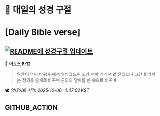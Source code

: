 # 🙏 매일의 성경 구절
# [Daily Bible verse]
## [![README에 성경구절 업데이트](https://github.com/DONGSUKA/first_test/actions/workflows/update-readme-bible.yml/badge.svg)](https://github.com/DONGSUKA/first_test/actions/workflows/update-readme-bible.yml)
<!-- START_BIBLE_VERSE -->
📖 **아모스 6:12**
> 말들이 어찌 바위 위에서 달리겠으며 소가 어찌 거기서 밭 갈겠느냐 그런데 너희는 정의를 쓸개로 바꾸며 공의의 열매를 쓴 쑥으로 바꾸며

🕊️ _업데이트 시각: 2025-10-06 14:47:02 KST_
  <!-- END_BIBLE_VERSE -->
## GITHUB_ACTION
